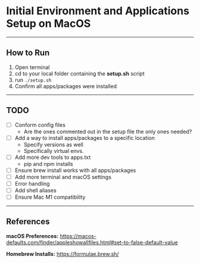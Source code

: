 # Initial Environment and Applications Setup on MacOS

---

## How to Run

1. Open terminal
2. cd to your local folder containing the __setup.sh__ script
3. run `./setup.sh`
4. Confirm all apps/packages were installed

---

## TODO

- [ ] Conform config files
    * Are the ones commented out in the setup file the only ones needed?
- [ ] Add a way to install apps/packages to a specific location
    * Specify versions as well
    * Specifically virtual envs.
- [ ] Add more dev tools to apps.txt
    * pip and npm installs 
- [ ] Ensure brew install works with all apps/packages
- [ ] Add more terminal and macOS settings 
- [ ] Error handling 
- [ ] Add shell aliases 
- [ ] Ensure Mac M1 compatibility

---

## References

**macOS Preferences:** https://macos-defaults.com/finder/appleshowallfiles.html#set-to-false-default-value  

**Homebrew Installs:** https://formulae.brew.sh/
